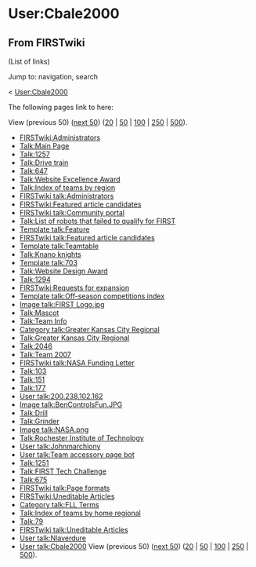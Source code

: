 # User:Cbale2000

## From FIRSTwiki

(List of links)

Jump to: navigation, search

< [User:Cbale2000](/index.php?title=User:Cbale2000&redirect=no "User:Cbale2000")

The following pages link to here:

View (previous 50) ([next 50](/index.php?title=Special:Whatlinkshere/User:Cbale2000&limit=50&from=7618 "Special:Whatlinkshere/User:Cbale2000")) ([20](/index.php?title=Special:Whatlinkshere/User:Cbale2000&limit=20&from=0 "Special:Whatlinkshere/User:Cbale2000") | [50](/index.php?title=Special:Whatlinkshere/User:Cbale2000&limit=50&from=0 "Special:Whatlinkshere/User:Cbale2000") | [100](/index.php?title=Special:Whatlinkshere/User:Cbale2000&limit=100&from=0 "Special:Whatlinkshere/User:Cbale2000") | [250](/index.php?title=Special:Whatlinkshere/User:Cbale2000&limit=250&from=0 "Special:Whatlinkshere/User:Cbale2000") | [500](/index.php?title=Special:Whatlinkshere/User:Cbale2000&limit=500&from=0 "Special:Whatlinkshere/User:Cbale2000")).

- [FIRSTwiki:Administrators](FIRSTwiki:Administrators "FIRSTwiki:Administrators")
- [Talk:Main Page](Talk:Main_Page "Talk:Main Page")
- [Talk:1257](Talk:1257 "Talk:1257")
- [Talk:Drive train](Talk:Drive_train "Talk:Drive train")
- [Talk:647](Talk:647 "Talk:647")
- [Talk:Website Excellence Award](Talk:Website_Excellence_Award "Talk:Website Excellence Award")
- [Talk:Index of teams by region](Talk:Index_of_teams_by_region "Talk:Index of teams by region")
- [FIRSTwiki talk:Administrators](FIRSTwiki_talk:Administrators "FIRSTwiki talk:Administrators")
- [FIRSTwiki:Featured article candidates](FIRSTwiki:Featured_article_candidates "FIRSTwiki:Featured article candidates")
- [FIRSTwiki talk:Community portal](FIRSTwiki_talk:Community_portal "FIRSTwiki talk:Community portal")
- [Talk:List of robots that failed to qualify for FIRST](Talk:List_of_robots_that_failed_to_qualify_for_FIRST "Talk:List of robots that failed to qualify for FIRST")
- [Template talk:Feature](Template_talk:Feature "Template talk:Feature")
- [FIRSTwiki talk:Featured article candidates](FIRSTwiki_talk:Featured_article_candidates "FIRSTwiki talk:Featured article candidates")
- [Template talk:Teamtable](Template_talk:Teamtable "Template talk:Teamtable")
- [Talk:Knano knights](Talk:Knano_knights "Talk:Knano knights")
- [Template talk:703](Template_talk:703 "Template talk:703")
- [Talk:Website Design Award](Talk:Website_Design_Award "Talk:Website Design Award")
- [Talk:1294](Talk:1294 "Talk:1294")
- [FIRSTwiki:Requests for expansion](FIRSTwiki:Requests_for_expansion "FIRSTwiki:Requests for expansion")
- [Template talk:Off-season competitions index](Template_talk:Off-season_competitions_index "Template talk:Off-season competitions index")
- [Image talk:FIRST Logo.jpg](Image_talk:FIRST_Logo.jpg "Image talk:FIRST Logo.jpg")
- [Talk:Mascot](Talk:Mascot "Talk:Mascot")
- [Talk:Team Info](Talk:Team_Info "Talk:Team Info")
- [Category talk:Greater Kansas City Regional](Category_talk:Greater_Kansas_City_Regional "Category talk:Greater Kansas City Regional")
- [Talk:Greater Kansas City Regional](Talk:Greater_Kansas_City_Regional "Talk:Greater Kansas City Regional")
- [Talk:2046](Talk:2046 "Talk:2046")
- [Talk:Team 2007](Talk:Team_2007 "Talk:Team 2007")
- [FIRSTwiki talk:NASA Funding Letter](FIRSTwiki_talk:NASA_Funding_Letter "FIRSTwiki talk:NASA Funding Letter")
- [Talk:103](Talk:103 "Talk:103")
- [Talk:151](Talk:151 "Talk:151")
- [Talk:177](Talk:177 "Talk:177")
- [User talk:200.238.102.162](User_talk:200.238.102.162 "User talk:200.238.102.162")
- [Image talk:BenControlsFun.JPG](Image_talk:BenControlsFun.JPG "Image talk:BenControlsFun.JPG")
- [Talk:Drill](Talk:Drill "Talk:Drill")
- [Talk:Grinder](Talk:Grinder "Talk:Grinder")
- [Image talk:NASA.png](Image_talk:NASA.png "Image talk:NASA.png")
- [Talk:Rochester Institute of Technology](Talk:Rochester_Institute_of_Technology "Talk:Rochester Institute of Technology")
- [User talk:Johnmarchiony](User_talk:Johnmarchiony "User talk:Johnmarchiony")
- [User talk:Team accessory page bot](User_talk:Team_accessory_page_bot "User talk:Team accessory page bot")
- [Talk:1251](Talk:1251 "Talk:1251")
- [Talk:FIRST Tech Challenge](Talk:FIRST_Tech_Challenge "Talk:FIRST Tech Challenge")
- [Talk:675](Talk:675 "Talk:675")
- [FIRSTwiki talk:Page formats](FIRSTwiki_talk:Page_formats "FIRSTwiki talk:Page formats")
- [FIRSTwiki:Uneditable Articles](FIRSTwiki:Uneditable_Articles "FIRSTwiki:Uneditable Articles")
- [Category talk:FLL Terms](Category_talk:FLL_Terms "Category talk:FLL Terms")
- [Talk:Index of teams by home regional](Talk:Index_of_teams_by_home_regional "Talk:Index of teams by home regional")
- [Talk:79](Talk:79 "Talk:79")
- [FIRSTwiki talk:Uneditable Articles](FIRSTwiki_talk:Uneditable_Articles "FIRSTwiki talk:Uneditable Articles")
- [User talk:Nlaverdure](User_talk:Nlaverdure "User talk:Nlaverdure")
- [User talk:Cbale2000](User_talk:Cbale2000 "User talk:Cbale2000") View (previous 50) ([next 50](/index.php?title=Special:Whatlinkshere/User:Cbale2000&limit=50&from=7618 "Special:Whatlinkshere/User:Cbale2000")) ([20](/index.php?title=Special:Whatlinkshere/User:Cbale2000&limit=20&from=0 "Special:Whatlinkshere/User:Cbale2000") | [50](/index.php?title=Special:Whatlinkshere/User:Cbale2000&limit=50&from=0 "Special:Whatlinkshere/User:Cbale2000") | [100](/index.php?title=Special:Whatlinkshere/User:Cbale2000&limit=100&from=0 "Special:Whatlinkshere/User:Cbale2000") | [250](/index.php?title=Special:Whatlinkshere/User:Cbale2000&limit=250&from=0 "Special:Whatlinkshere/User:Cbale2000") | [500](/index.php?title=Special:Whatlinkshere/User:Cbale2000&limit=500&from=0 "Special:Whatlinkshere/User:Cbale2000")).
